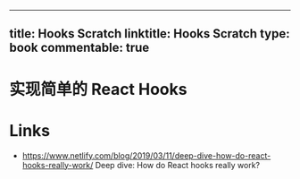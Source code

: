 
---
title: Hooks Scratch
linktitle: Hooks Scratch
type: book
commentable: true
---

# 实现简单的 React Hooks

# Links

- https://www.netlify.com/blog/2019/03/11/deep-dive-how-do-react-hooks-really-work/ Deep dive: How do React hooks really work?

    